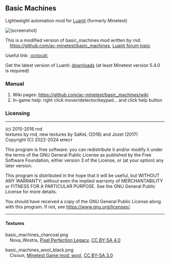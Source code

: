 ## Basic Machines

Lightweight automation mod for [Luanti](https://www.luanti.org/) (formerly Minetest)

![(screenshot)](screenshot.png)

This is a modified version of basic_machines mod written by rnd:\
&emsp;https://github.com/ac-minetest/basic_machines, [Luanti forum topic](https://forum.luanti.org/viewtopic.php?t=12033)

Useful link: [:octocat:](https://github.com/waxtatect/basic_machines "Basic Machines repository")

Get the latest version of Luanti: [downloads](https://www.luanti.org/downloads/) (at least Minetest version 5.4.0 is required)

### Manual

1. Wiki pages: https://github.com/ac-minetest/basic_machines/wiki
2. In-game help: right click mover/detector/keypad... and click help button

### Licensing

---
(c) 2015-2016 rnd\
textures by rnd, new textures by SaKeL (2016) and Jozet (2017)\
Copyright (C) 2022-2024 мтест

This program is free software: you can redistribute it and/or modify
it under the terms of the GNU General Public License as published by
the Free Software Foundation, either version 3 of the License, or
(at your option) any later version.

This program is distributed in the hope that it will be useful,
but WITHOUT ANY WARRANTY; without even the implied warranty of
MERCHANTABILITY or FITNESS FOR A PARTICULAR PURPOSE. See the
GNU General Public License for more details.

You should have received a copy of the GNU General Public License
along with this program. If not, see <https://www.gnu.org/licenses/>.

---

#### Textures

basic_machines_charcoal.png\
&emsp;Nova_Wostra, [Pixel Perfection Legacy](https://www.curseforge.com/minecraft/texture-packs/pixel-perfection-legacy), [CC BY-SA 4.0](https://creativecommons.org/licenses/by-sa/4.0/)

basic_machines_wool_black.png\
&emsp;Cisoun, [Minetest Game mod: wool](https://github.com/minetest/minetest_game/tree/master/mods/wool), [CC BY-SA 3.0](https://creativecommons.org/licenses/by-sa/3.0/)